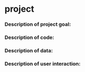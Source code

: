 # project

### Description of project goal:

### Description of code:

### Description of data:

### Description of user interaction:
